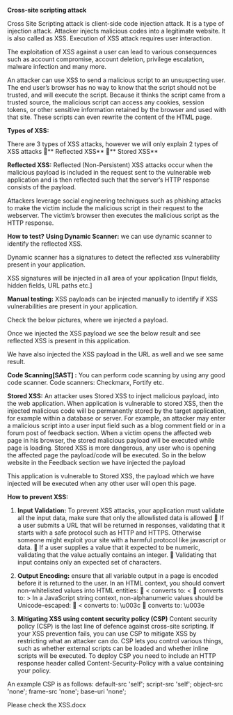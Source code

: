 **Cross-site scripting attack**

Cross Site Scripting attack is client-side code injection attack. It is a type of injection attack.
Attacker injects malicious codes into a legitimate website. It is also called as XSS. 
Execution of XSS attack requires user interaction.

The exploitation of XSS against a user can lead to various consequences such as account compromise, account deletion, privilege escalation, malware infection and many more.

An attacker can use XSS to send a malicious script to an unsuspecting user. The end user’s browser has no way to know that the script should not be trusted, and will execute the script. Because it thinks the script came from a trusted source, the malicious script can access any cookies, session tokens, or other sensitive information retained by the browser and used with that site. These scripts can even rewrite the content of the HTML page.

 

**Types of XSS:**

There are 3 types of XSS attacks, however we will only explain 2 types of XSS attacks
**	Reflected XSS**
**	Stored XSS**

**Reflected XSS:** Reflected (Non-Persistent) XSS attacks occur when the malicious payload is included in the request sent to the vulnerable web application and is then reflected such that the server’s HTTP response consists of the payload. 

Attackers leverage social engineering techniques such as phishing attacks to make the victim include the malicious script in their request to the webserver. The victim’s browser then executes the malicious script as the HTTP response.

**How to test?**
**Using Dynamic Scanner:** we can use dynamic scanner to identify the reflected XSS.

Dynamic scanner has a signatures to detect the reflected xss vulnerability present in your application.

XSS signatures will be injected in all area of your application [Input fields, hidden fields, URL paths etc.]

**Manual testing:** XSS payloads can be injected manually to identify if XSS vulnerabilities are present in your application.

Check the below pictures, where we injected a <script>alert("archana")</script> payload.

 

Once we injected the XSS payload we see the below result and see reflected XSS is present in this application.

We have also injected the XSS payload in the URL as well and we see same result.

 

**Code Scanning[SAST] :** You can perform code scanning by using any good code scanner. 
Code scanners: Checkmarx, Fortify etc.

**Stored XSS:** 
An attacker uses Stored XSS to inject malicious payload, into the web application. When application is vulnerable to stored XSS, then the injected malicious code will be permanently stored by the target application, for example within a database or server. 
For example, an attacker may enter a malicious script into a user input field such as a blog comment field or in a forum post of feedback section.
When a victim opens the affected web page in his browser, the stored malicious payload will be executed while page is loading.
Stored XSS is more dangerous, any user who is opening the affected page the payload/code will be executed.
So in the below website in the Feedback section we have injected the <script>alert("archana")</script> payload
 
This application is vulnerable to Stored XSS, the payload which we have injected will be executed when any other user will open this page.
 

**How to prevent XSS:**
1.	**Input Validation:** To prevent XSS attacks, your application must validate all the input data, make sure that only the allowlisted data is allowed
	If a user submits a URL that will be returned in responses, validating that it starts with a safe protocol such as HTTP and HTTPS. Otherwise someone might exploit your site with a harmful protocol like javascript or data. 
	If a user supplies a value that it expected to be numeric, validating that the value actually contains an integer. 
	Validating that input contains only an expected set of characters. 
2.	**Output Encoding:** ensure that all variable output in a page is encoded before it is returned to the user.
In an HTML context, you should convert non-whitelisted values into HTML entities: 
	< converts to: &lt; 
	converts to: &gt; 
In a JavaScript string context, non-alphanumeric values should be Unicode-escaped: 
	< converts to: \u003c 
	converts to: \u003e 


3.	**Mitigating XSS using content security policy (CSP)**
Content security policy (CSP) is the last line of defence against cross-site scripting. 
If your XSS prevention fails, you can use CSP to mitigate XSS by restricting what an attacker can do. 
CSP lets you control various things, such as whether external scripts can be loaded and whether inline scripts will be executed. 
To deploy CSP you need to include an HTTP response header called Content-Security-Policy with a value containing your policy. 

An example CSP is as follows: 
default-src 'self'; script-src 'self'; object-src 'none'; frame-src 'none'; base-uri 'none';

Please check the XSS.docx
